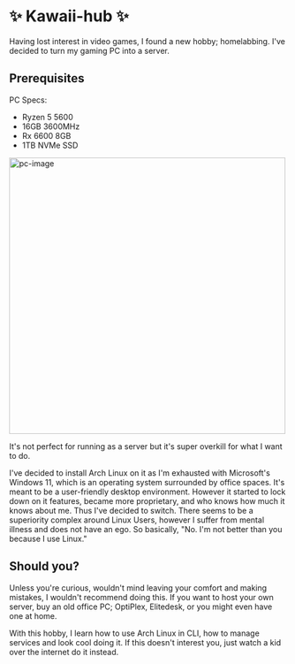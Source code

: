 # ✨ Kawaii-hub ✨
Having lost interest in video games, I found a new hobby; homelabbing. I've decided to turn my gaming PC into a server.

## Prerequisites 

PC Specs:
- Ryzen 5 5600
- 16GB 3600MHz
- Rx 6600 8GB
- 1TB NVMe SSD

<img width="500" height="500" alt="pc-image" src="https://github.com/user-attachments/assets/5e2afcf8-e879-4085-b1ce-37e3cff49b3d" />

It's not perfect for running as a server but it's super overkill for what I want to do.

I've decided to install Arch Linux on it as I'm exhausted with Microsoft's Windows 11, which is an operating system surrounded by office spaces. It's meant to be a user-friendly desktop environment. However it started to lock down on it features, became more proprietary, and who knows how much it knows about me. Thus I've decided to switch. There seems to be a superiority complex around Linux Users, however I suffer from mental illness and does not have an ego. So basically, "No. I'm not better than you because I use Linux."

## Should you?

Unless you're curious, wouldn't mind leaving your comfort and making mistakes, I wouldn't recommend doing this. 
If you want to host your own server, buy an old office PC; OptiPlex, Elitedesk, or you might even have one at home.

With this hobby, I learn how to use Arch Linux in CLI, how to manage services and look cool doing it. If this doesn't interest you, just watch a kid over the internet do it instead.
